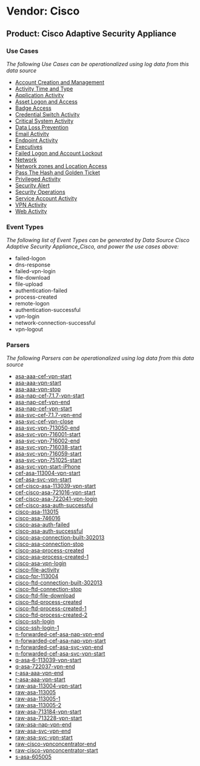 Vendor: Cisco
=============
Product: Cisco Adaptive Security Appliance
------------------------------------------

### Use Cases

_The following Use Cases can be operationalized using log data from this data source_

* [Account Creation and Management](../UseCases/usecase_account_creation_and_management.md)
* [Activity Time  and Type](../UseCases/usecase_activity_time__and_type.md)
* [Application Activity](../UseCases/usecase_application_activity.md)
* [Asset Logon and Access](../UseCases/usecase_asset_logon_and_access.md)
* [Badge Access](../UseCases/usecase_badge_access.md)
* [Credential Switch Activity](../UseCases/usecase_credential_switch_activity.md)
* [Critical System Activity](../UseCases/usecase_critical_system_activity.md)
* [Data Loss Prevention](../UseCases/usecase_data_loss_prevention.md)
* [Email Activity](../UseCases/usecase_email_activity.md)
* [Endpoint Activity](../UseCases/usecase_endpoint_activity.md)
* [Executives](../UseCases/usecase_executives.md)
* [Failed Logon and Account Lockout](../UseCases/usecase_failed_logon_and_account_lockout.md)
* [Network](../UseCases/usecase_network.md)
* [Network zones and Location Access](../UseCases/usecase_network_zones_and_location_access.md)
* [Pass The Hash and Golden Ticket](../UseCases/usecase_pass_the_hash_and_golden_ticket.md)
* [Privileged Activity](../UseCases/usecase_privileged_activity.md)
* [Security Alert](../UseCases/usecase_security_alert.md)
* [Security Operations](../UseCases/usecase_security_operations.md)
* [Service Account Activity](../UseCases/usecase_service_account_activity.md)
* [VPN Activity](../UseCases/usecase_vpn_activity.md)
* [Web Activity](../UseCases/usecase_web_activity.md)


### Event Types

_The following list of Event Types can be generated by Data Source Cisco Adaptive Security Appliance_Cisco, and power the use cases above:_

- failed-logon
- dns-response
- failed-vpn-login
- file-download
- file-upload
- authentication-failed
- process-created
- remote-logon
- authentication-successful
- vpn-login
- network-connection-successful
- vpn-logout


### Parsers

_The following Parsers can be operationalized using log data from this data source_

* [asa-aaa-cef-vpn-start](../Parsers/parserContent_asa-aaa-cef-vpn-start.md)
* [asa-aaa-vpn-start](../Parsers/parserContent_asa-aaa-vpn-start.md)
* [asa-aaa-vpn-stop](../Parsers/parserContent_asa-aaa-vpn-stop.md)
* [asa-nap-cef-7.1.7-vpn-start](../Parsers/parserContent_asa-nap-cef-7.1.7-vpn-start.md)
* [asa-nap-cef-vpn-end](../Parsers/parserContent_asa-nap-cef-vpn-end.md)
* [asa-nap-cef-vpn-start](../Parsers/parserContent_asa-nap-cef-vpn-start.md)
* [asa-svc-cef-7.1.7-vpn-end](../Parsers/parserContent_asa-svc-cef-7.1.7-vpn-end.md)
* [asa-svc-cef-vpn-close](../Parsers/parserContent_asa-svc-cef-vpn-close.md)
* [asa-svc-vpn-713050-end](../Parsers/parserContent_asa-svc-vpn-713050-end.md)
* [asa-svc-vpn-716001-start](../Parsers/parserContent_asa-svc-vpn-716001-start.md)
* [asa-svc-vpn-716002-end](../Parsers/parserContent_asa-svc-vpn-716002-end.md)
* [asa-svc-vpn-716038-start](../Parsers/parserContent_asa-svc-vpn-716038-start.md)
* [asa-svc-vpn-716059-start](../Parsers/parserContent_asa-svc-vpn-716059-start.md)
* [asa-svc-vpn-751025-start](../Parsers/parserContent_asa-svc-vpn-751025-start.md)
* [asa-svc-vpn-start-iPhone](../Parsers/parserContent_asa-svc-vpn-start-iphone.md)
* [cef-asa-113004-vpn-start](../Parsers/parserContent_cef-asa-113004-vpn-start.md)
* [cef-asa-svc-vpn-start](../Parsers/parserContent_cef-asa-svc-vpn-start.md)
* [cef-cisco-asa-113039-vpn-start](../Parsers/parserContent_cef-cisco-asa-113039-vpn-start.md)
* [cef-cisco-asa-721016-vpn-start](../Parsers/parserContent_cef-cisco-asa-721016-vpn-start.md)
* [cef-cisco-asa-722041-vpn-login](../Parsers/parserContent_cef-cisco-asa-722041-vpn-login.md)
* [cef-cisco-asa-auth-successful](../Parsers/parserContent_cef-cisco-asa-auth-successful.md)
* [cisco-asa-113015](../Parsers/parserContent_cisco-asa-113015.md)
* [cisco-asa-746016](../Parsers/parserContent_cisco-asa-746016.md)
* [cisco-asa-auth-failed](../Parsers/parserContent_cisco-asa-auth-failed.md)
* [cisco-asa-auth-successful](../Parsers/parserContent_cisco-asa-auth-successful.md)
* [cisco-asa-connection-built-302013](../Parsers/parserContent_cisco-asa-connection-built-302013.md)
* [cisco-asa-connection-stop](../Parsers/parserContent_cisco-asa-connection-stop.md)
* [cisco-asa-process-created](../Parsers/parserContent_cisco-asa-process-created.md)
* [cisco-asa-process-created-1](../Parsers/parserContent_cisco-asa-process-created-1.md)
* [cisco-asa-vpn-login](../Parsers/parserContent_cisco-asa-vpn-login.md)
* [cisco-file-activity](../Parsers/parserContent_cisco-file-activity.md)
* [cisco-fpr-113004](../Parsers/parserContent_cisco-fpr-113004.md)
* [cisco-ftd-connection-built-302013](../Parsers/parserContent_cisco-ftd-connection-built-302013.md)
* [cisco-ftd-connection-stop](../Parsers/parserContent_cisco-ftd-connection-stop.md)
* [cisco-ftd-file-download](../Parsers/parserContent_cisco-ftd-file-download.md)
* [cisco-ftd-process-created](../Parsers/parserContent_cisco-ftd-process-created.md)
* [cisco-ftd-process-created-1](../Parsers/parserContent_cisco-ftd-process-created-1.md)
* [cisco-ftd-process-created-2](../Parsers/parserContent_cisco-ftd-process-created-2.md)
* [cisco-ssh-login](../Parsers/parserContent_cisco-ssh-login.md)
* [cisco-ssh-login-1](../Parsers/parserContent_cisco-ssh-login-1.md)
* [n-forwarded-cef-asa-nap-vpn-end](../Parsers/parserContent_n-forwarded-cef-asa-nap-vpn-end.md)
* [n-forwarded-cef-asa-nap-vpn-start](../Parsers/parserContent_n-forwarded-cef-asa-nap-vpn-start.md)
* [n-forwarded-cef-asa-svc-vpn-end](../Parsers/parserContent_n-forwarded-cef-asa-svc-vpn-end.md)
* [n-forwarded-cef-asa-svc-vpn-start](../Parsers/parserContent_n-forwarded-cef-asa-svc-vpn-start.md)
* [q-asa-6-113039-vpn-start](../Parsers/parserContent_q-asa-6-113039-vpn-start.md)
* [q-asa-722037-vpn-end](../Parsers/parserContent_q-asa-722037-vpn-end.md)
* [r-asa-aaa-vpn-end](../Parsers/parserContent_r-asa-aaa-vpn-end.md)
* [r-asa-aaa-vpn-start](../Parsers/parserContent_r-asa-aaa-vpn-start.md)
* [raw-asa-113004-vpn-start](../Parsers/parserContent_raw-asa-113004-vpn-start.md)
* [raw-asa-113005](../Parsers/parserContent_raw-asa-113005.md)
* [raw-asa-113005-1](../Parsers/parserContent_raw-asa-113005-1.md)
* [raw-asa-113005-2](../Parsers/parserContent_raw-asa-113005-2.md)
* [raw-asa-713184-vpn-start](../Parsers/parserContent_raw-asa-713184-vpn-start.md)
* [raw-asa-713228-vpn-start](../Parsers/parserContent_raw-asa-713228-vpn-start.md)
* [raw-asa-nap-vpn-end](../Parsers/parserContent_raw-asa-nap-vpn-end.md)
* [raw-asa-svc-vpn-end](../Parsers/parserContent_raw-asa-svc-vpn-end.md)
* [raw-asa-svc-vpn-start](../Parsers/parserContent_raw-asa-svc-vpn-start.md)
* [raw-cisco-vpnconcentrator-end](../Parsers/parserContent_raw-cisco-vpnconcentrator-end.md)
* [raw-cisco-vpnconcentrator-start](../Parsers/parserContent_raw-cisco-vpnconcentrator-start.md)
* [s-asa-605005](../Parsers/parserContent_s-asa-605005.md)
